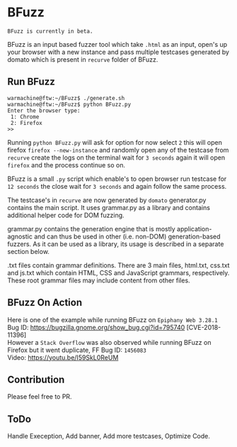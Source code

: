 # BFuzz

```
BFuzz is currently in beta. 
```

BFuzz is an input based fuzzer tool which take `.html` as an input, open's up your browser with a new instance and pass multiple testcases generated by domato which is present in `recurve` folder of BFuzz.

## Run BFuzz

```
warmachine@ftw:~/BFuzz$ ./generate.sh
warmachine@ftw:~/BFuzz$ python BFuzz.py 
Enter the browser type:
 1: Chrome 
 2: Firefox
>>
```
Running `python BFuzz.py` will ask for option for now select `2` this will open firefox `firefox --new-instance` and randomly open any of the testcase from `recurve` create the logs on the terminal wait for `3 seconds` again it will open `firefox` and the process continue so on.

BFuzz is a small `.py` script which enable's to open browser run testcase for `12 seconds` the close wait for `3 seconds` and again follow the same process.

The testcase's in `recurve` are now generated by `domato`
generator.py contains the main script. It uses grammar.py as a library and contains additional helper code for DOM fuzzing.

grammar.py contains the generation engine that is mostly application-agnostic and can thus be used in other (i.e. non-DOM) generation-based fuzzers. As it can be used as a library, its usage is described in a separate section below.

.txt files contain grammar definitions. There are 3 main files, html.txt, css.txt and js.txt which contain HTML, CSS and JavaScript grammars, respectively. These root grammar files may include content from other files.

## BFuzz On Action

Here is one of the example while running BFuzz on `Epiphany Web 3.28.1` <br> Bug ID: https://bugzilla.gnome.org/show_bug.cgi?id=795740 [CVE-2018-11396]<br>
However a `Stack Overflow` was also observed while running BFuzz on Firefox but it went duplicate, FF Bug ID: `1456083`<br>
Video: https://youtu.be/I59SkL0ReUM

## Contribution

Please feel free to PR.

## ToDo

Handle Exeception, Add banner, Add more testcases, Optimize Code.
